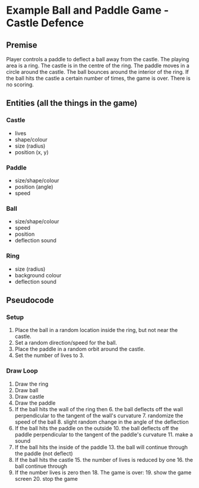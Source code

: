 # Example Ball and Paddle Game - Castle Defence

## Premise

Player controls a paddle to deflect a ball away from the castle.  The playing area is a ring.  The castle is in the centre of the ring.  The paddle moves in a circle around the castle.  The ball bounces around the interior of the ring.  If the ball hits the castle a certain number of times, the game is over.  There is no scoring.

## Entities (all the things in the game)

### Castle
- lives
- shape/colour
- size (radius)
- position (x, y)

### Paddle
- size/shape/colour
- position (angle)
- speed

### Ball
- size/shape/colour
- speed
- position
- deflection sound

### Ring
- size (radius)
- background colour
- deflection sound

## Pseudocode

### Setup

1. Place the ball in a random location inside the ring, but not near the castle.
2. Set a random direction/speed for the ball.
3. Place the paddle in a random orbit around the castle.
4. Set the number of lives to 3.

### Draw Loop

1. Draw the ring
2. Draw ball
3. Draw castle
4. Draw the paddle
5. If the ball hits the wall of the ring then
    6. the ball deflects off the wall perpendicular to the tangent of the wall's curvature
    7. randomize the speed of the ball
    8. slight random change in the angle of the deflection
9. If the ball hits the paddle on the outside
    10. the ball deflects off the paddle perpendicular to the tangent of the paddle's curvature
    11. make a sound
12. If the ball hits the inside of the paddle
    13. the ball will continue through the paddle (not deflect)
14. If the ball hits the castle
    15. the number of lives is reduced by one
    16. the ball continue through
17. If the number lives is zero then
    18. The game is over:
    19. show the game screen
    20. stop the game



